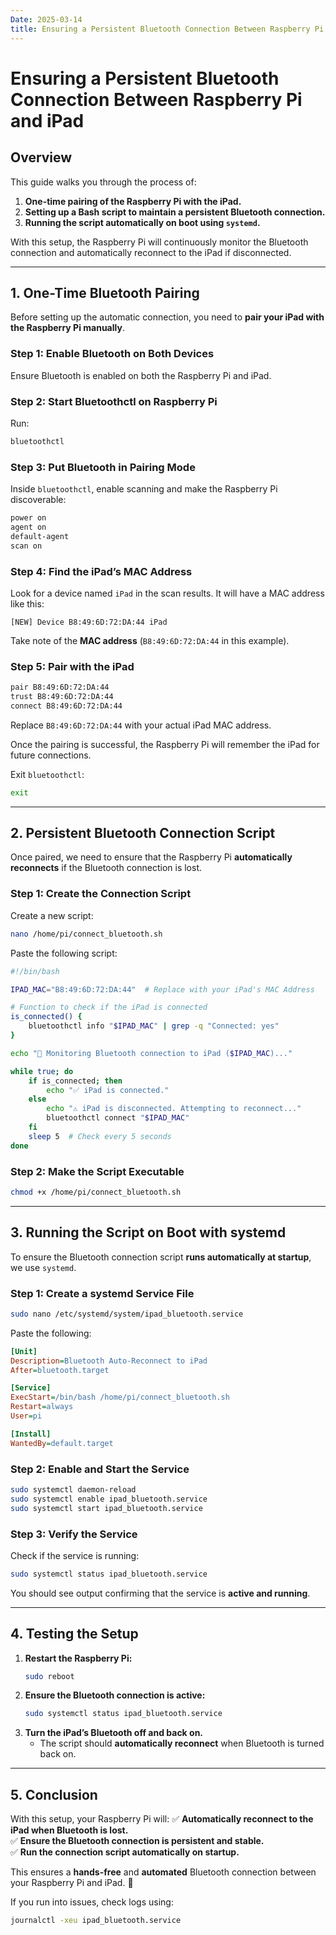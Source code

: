```yaml
---
Date: 2025-03-14
title: Ensuring a Persistent Bluetooth Connection Between Raspberry Pi and iPad
---
```


# Ensuring a Persistent Bluetooth Connection Between Raspberry Pi and iPad

## Overview
This guide walks you through the process of:
1. **One-time pairing of the Raspberry Pi with the iPad.**
2. **Setting up a Bash script to maintain a persistent Bluetooth connection.**
3. **Running the script automatically on boot using `systemd`.**

With this setup, the Raspberry Pi will continuously monitor the Bluetooth connection and automatically reconnect to the iPad if disconnected.

---

## **1. One-Time Bluetooth Pairing**

Before setting up the automatic connection, you need to **pair your iPad with the Raspberry Pi manually**.

### **Step 1: Enable Bluetooth on Both Devices**
Ensure Bluetooth is enabled on both the Raspberry Pi and iPad.

### **Step 2: Start Bluetoothctl on Raspberry Pi**
Run:
```bash
bluetoothctl
```

### **Step 3: Put Bluetooth in Pairing Mode**
Inside `bluetoothctl`, enable scanning and make the Raspberry Pi discoverable:
```bash
power on
agent on
default-agent
scan on
```

### **Step 4: Find the iPad’s MAC Address**
Look for a device named `iPad` in the scan results. It will have a MAC address like this:
```
[NEW] Device B8:49:6D:72:DA:44 iPad
```
Take note of the **MAC address** (`B8:49:6D:72:DA:44` in this example).

### **Step 5: Pair with the iPad**
```bash
pair B8:49:6D:72:DA:44
trust B8:49:6D:72:DA:44
connect B8:49:6D:72:DA:44
```
Replace `B8:49:6D:72:DA:44` with your actual iPad MAC address.

Once the pairing is successful, the Raspberry Pi will remember the iPad for future connections.

Exit `bluetoothctl`:
```bash
exit
```

---

## **2. Persistent Bluetooth Connection Script**
Once paired, we need to ensure that the Raspberry Pi **automatically reconnects** if the Bluetooth connection is lost.

### **Step 1: Create the Connection Script**

Create a new script:
```bash
nano /home/pi/connect_bluetooth.sh
```

Paste the following script:
```bash
#!/bin/bash

IPAD_MAC="B8:49:6D:72:DA:44"  # Replace with your iPad's MAC Address

# Function to check if the iPad is connected
is_connected() {
    bluetoothctl info "$IPAD_MAC" | grep -q "Connected: yes"
}

echo "🔄 Monitoring Bluetooth connection to iPad ($IPAD_MAC)..."

while true; do
    if is_connected; then
        echo "✅ iPad is connected."
    else
        echo "⚠️ iPad is disconnected. Attempting to reconnect..."
        bluetoothctl connect "$IPAD_MAC"
    fi
    sleep 5  # Check every 5 seconds
done
```

### **Step 2: Make the Script Executable**
```bash
chmod +x /home/pi/connect_bluetooth.sh
```

---

## **3. Running the Script on Boot with systemd**

To ensure the Bluetooth connection script **runs automatically at startup**, we use `systemd`.

### **Step 1: Create a systemd Service File**
```bash
sudo nano /etc/systemd/system/ipad_bluetooth.service
```

Paste the following:
```ini
[Unit]
Description=Bluetooth Auto-Reconnect to iPad
After=bluetooth.target

[Service]
ExecStart=/bin/bash /home/pi/connect_bluetooth.sh
Restart=always
User=pi

[Install]
WantedBy=default.target
```

### **Step 2: Enable and Start the Service**
```bash
sudo systemctl daemon-reload
sudo systemctl enable ipad_bluetooth.service
sudo systemctl start ipad_bluetooth.service
```

### **Step 3: Verify the Service**
Check if the service is running:
```bash
sudo systemctl status ipad_bluetooth.service
```
You should see output confirming that the service is **active and running**.

---

## **4. Testing the Setup**
1. **Restart the Raspberry Pi:**
   ```bash
   sudo reboot
   ```
2. **Ensure the Bluetooth connection is active:**
   ```bash
   sudo systemctl status ipad_bluetooth.service
   ```
3. **Turn the iPad’s Bluetooth off and back on.**
   - The script should **automatically reconnect** when Bluetooth is turned back on.

---

## **5. Conclusion**
With this setup, your Raspberry Pi will:
✅ **Automatically reconnect to the iPad when Bluetooth is lost.**  
✅ **Ensure the Bluetooth connection is persistent and stable.**  
✅ **Run the connection script automatically on startup.**  

This ensures a **hands-free** and **automated** Bluetooth connection between your Raspberry Pi and iPad. 🚀

If you run into issues, check logs using:
```bash
journalctl -xeu ipad_bluetooth.service
```
